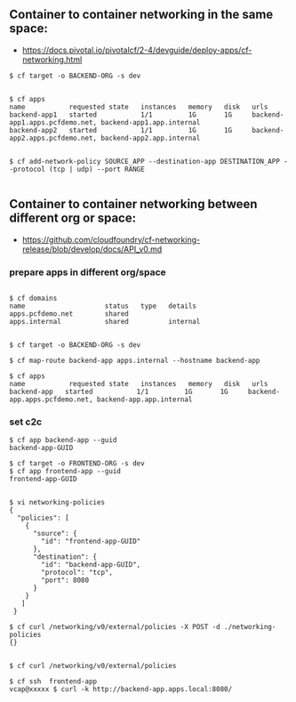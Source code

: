 


## Container to container networking in the same space:
- https://docs.pivotal.io/pivotalcf/2-4/devguide/deploy-apps/cf-networking.html

```
$ cf target -o BACKEND-ORG -s dev


$ cf apps
name           requested state   instances   memory   disk   urls
backend-app1   started           1/1         1G       1G     backend-app1.apps.pcfdemo.net, backend-app1.app.internal
backend-app2   started           1/1         1G       1G     backend-app2.apps.pcfdemo.net, backend-app2.app.internal


$ cf add-network-policy SOURCE_APP --destination-app DESTINATION_APP --protocol (tcp | udp) --port RANGE


```


## Container to container networking between different org or space:
- https://github.com/cloudfoundry/cf-networking-release/blob/develop/docs/API_v0.md


### prepare apps in different org/space
```

$ cf domains
name                    status   type   details
apps.pcfdemo.net        shared
apps.internal           shared          internal


$ cf target -o BACKEND-ORG -s dev

$ cf map-route backend-app apps.internal --hostname backend-app

$ cf apps
name           requested state   instances   memory   disk   urls
backend-app   started           1/1         1G       1G     backend-app.apps.pcfdemo.net, backend-app.app.internal

```
### set c2c 
```
$ cf app backend-app --guid
backend-app-GUID

$ cf target -o FRONTEND-ORG -s dev
$ cf app frontend-app --guid
frontend-app-GUID


$ vi networking-policies
{
  "policies": [
    {
      "source": {
        "id": "frontend-app-GUID"
      },
      "destination": {
        "id": "backend-app-GUID",
        "protocol": "tcp",
        "port": 8080
      }
    }
   ]
 }

$ cf curl /networking/v0/external/policies -X POST -d ./networking-policies
{}


$ cf curl /networking/v0/external/policies

$ cf ssh  frontend-app
vcap@xxxxx $ curl -k http://backend-app.apps.local:8080/



```
